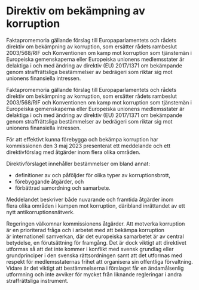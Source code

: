 # Direktiv om bekämpning av korruption

Faktapromemoria gällande förslag till Europaparlamentets och rådets direktiv om bekämpning av korruption, som ersätter rådets rambeslut 2003/568/RIF och Konventionen om kamp mot korruption som tjänstemän i Europeiska gemenskaperna eller Europeiska unionens medlemsstater är delaktiga i och med ändring av direktiv (EU) 2017/1371 om bekämpande genom straffrättsliga bestämmelser av bedrägeri som riktar sig mot unionens finansiella intressen.

Faktapromemoria gällande förslag till Europaparlamentets och rådets direktiv om bekämpning av korruption, som ersätter rådets rambeslut 2003/568/RIF och Konventionen om kamp mot korruption som tjänstemän i Europeiska gemenskaperna eller Europeiska unionens medlemsstater är delaktiga i och med ändring av direktiv (EU) 2017/1371 om bekämpande genom straffrättsliga bestämmelser av bedrägeri som riktar sig mot unionens finansiella intressen.

För att effektivt kunna förebygga och bekämpa korruption har kommissionen den 3 maj 2023 presenterat ett meddelande och ett direktivförslag med åtgärder inom flera olika områden.

Direktivförslaget innehåller bestämmelser om bland annat:

* definitioner av och påföljder för olika typer av korruptionsbrott,
* förebyggande åtgärder, och
* förbättrad samordning och samarbete.

Meddelandet beskriver både nuvarande och framtida åtgärder inom flera olika områden i kampen mot korruption, däribland inrättandet av ett nytt antikorruptionsnätverk.

Regeringen välkomnar kommissionens åtgärder. Att motverka korruption är en prioriterad fråga och i arbetet med att bekämpa korruption är internationell samverkan, där det europeiska samarbetet är av central betydelse, en förutsättning för framgång. Det är dock viktigt att direktivet utformas så att det inte kommer i konflikt med svensk grundlag eller grundprinciper i den svenska rättsordningen samt att det utformas med respekt för medlemsstaternas frihet att organisera sin offentliga förvaltning. Vidare är det viktigt att bestämmelserna i förslaget får en ändamålsenlig utformning och inte avviker för mycket från liknande regleringar i andra straffrättsliga instrument.
